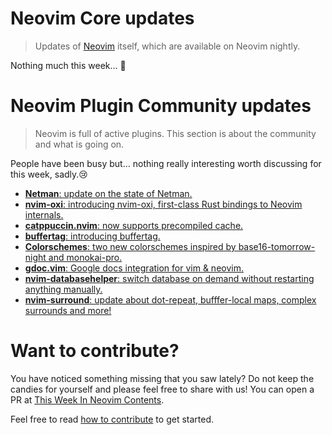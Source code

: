 # Neovim Core updates

> Updates of [Neovim](https://neovim.org) itself, which are available on Neovim nightly.

Nothing much this week… 🤷

# Neovim Plugin Community updates

> Neovim is full of active plugins. This section is about the community and what is going on.

People have been busy but… nothing really interesting worth discussing for this week, sadly.😢

- [**Netman**: update on the state of Netman.](https://www.reddit.com/r/neovim/comments/w1fg2e/update_on_the_state_of_netman/)
- [**nvim-oxi**: introducing nvim-oxi, first-class Rust bindings to Neovim internals.](https://www.reddit.com/r/neovim/comments/w19jul/introducing_nvimoxi_firstclass_rust_bindings_to/)
- [**catppuccin.nvim**: now supports precompiled cache.](https://www.reddit.com/r/neovim/comments/w15zim/catppuccinnvim_now_supports_precompiled_cache/)
- [**buffertag**: introducing buffertag.](https://www.reddit.com/r/neovim/comments/w0unus/introducing_buffertag_keep_an_eye_on_your_buffers/)
- [**Colorschemes**: two new colorschemes inspired by base16-tomorrow-night and monokai-pro.](https://www.reddit.com/r/neovim/comments/w0q698/hi_guys_i_designed_two_amazing_colorschemes_for/)
- [**gdoc.vim**: Google docs integration for vim & neovim.](https://www.reddit.com/r/neovim/comments/w0k2k3/gdocvim_google_docs_integration_for_vimneovim/)
- [**nvim-databasehelper**: switch database on demand without restarting anything manually.](https://www.reddit.com/r/neovim/comments/w0jrnz/first_plugin_switch_database_on_demand_without/)
- [**nvim-surround**: update about dot-repeat, bufffer-local maps, complex surrounds and more!](https://www.reddit.com/r/neovim/comments/vxxp0i/update_to_nvimsurround_dotrepeat_bufferlocal_maps/)

# Want to contribute?

You have noticed something missing that you saw lately? Do not keep the candies for yourself and please feel free to
share with us! You can open a PR at [This Week In Neovim Contents](https://github.com/phaazon/this-week-in-neovim-contents).

Feel free to read [how to contribute](https://github.com/phaazon/this-week-in-neovim-contents/README.md#how-to-contribute) to get started.
